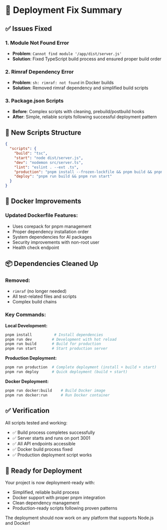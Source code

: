 # 🎉 Deployment Fix Summary

## ✅ Issues Fixed

### 1. **Module Not Found Error**
- **Problem**: `Cannot find module '/app/dist/server.js'`
- **Solution**: Fixed TypeScript build process and ensured proper build order

### 2. **Rimraf Dependency Error**
- **Problem**: `sh: rimraf: not found` in Docker builds
- **Solution**: Removed rimraf dependency and simplified build scripts

### 3. **Package.json Scripts**
- **Before**: Complex scripts with cleaning, prebuild/postbuild hooks
- **After**: Simple, reliable scripts following successful deployment pattern

## 🚀 New Scripts Structure

```json
{
  "scripts": {
    "build": "tsc",
    "start": "node dist/server.js",
    "dev": "nodemon src/server.ts",
    "lint": "eslint . --ext .ts",
    "production": "pnpm install --frozen-lockfile && pnpm build && pnpm start",
    "deploy": "pnpm run build && pnpm run start"
  }
}
```

## 🐳 Docker Improvements

### Updated Dockerfile Features:
- Uses corepack for pnpm management
- Proper dependency installation order
- System dependencies for AI packages
- Security improvements with non-root user
- Health check endpoint

## 📦 Dependencies Cleaned Up

### Removed:
- `rimraf` (no longer needed)
- All test-related files and scripts
- Complex build chains

### Key Commands:

**Local Development:**
```bash
pnpm install          # Install dependencies
pnpm run dev         # Development with hot reload
pnpm run build       # Build for production
pnpm run start       # Start production server
```

**Production Deployment:**
```bash
pnpm run production  # Complete deployment (install + build + start)
pnpm run deploy      # Quick deployment (build + start)
```

**Docker Deployment:**
```bash
pnpm run docker:build    # Build Docker image
pnpm run docker:run      # Run Docker container
```

## ✅ Verification

All scripts tested and working:
- ✅ Build process completes successfully
- ✅ Server starts and runs on port 3001
- ✅ All API endpoints accessible
- ✅ Docker build process fixed
- ✅ Production deployment script works

## 🎯 Ready for Deployment

Your project is now deployment-ready with:
- Simplified, reliable build process
- Docker support with proper pnpm integration
- Clean dependency management
- Production-ready scripts following proven patterns

The deployment should now work on any platform that supports Node.js and Docker!

